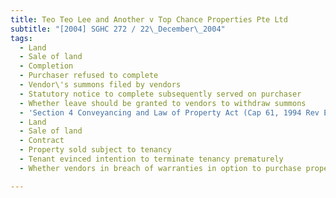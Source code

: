 ```yaml
---
title: Teo Teo Lee and Another v Top Chance Properties Pte Ltd
subtitle: "[2004] SGHC 272 / 22\_December\_2004"
tags:
  - Land
  - Sale of land
  - Completion
  - Purchaser refused to complete
  - Vendor\'s summons filed by vendors
  - Statutory notice to complete subsequently served on purchaser
  - Whether leave should be granted to vendors to withdraw summons
  - 'Section 4 Conveyancing and Law of Property Act (Cap 61, 1994 Rev Ed)'
  - Land
  - Sale of land
  - Contract
  - Property sold subject to tenancy
  - Tenant evinced intention to terminate tenancy prematurely
  - Whether vendors in breach of warranties in option to purchase property

---
```


